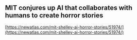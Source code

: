 ## MIT conjures up AI that collaborates with humans to create horror stories
  
  [https://newatlas.com/mit-shelley-ai-horror-stories/51974/](https://newatlas.com/mit-shelley-ai-horror-stories/51974/)